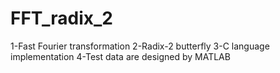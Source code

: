 # FFT_radix_2
1-Fast Fourier transformation
2-Radix-2 butterfly
3-C language implementation
4-Test data are designed by MATLAB

